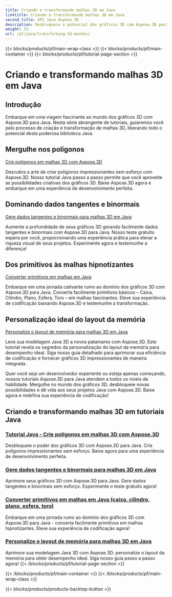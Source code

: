```yaml
---
title: Criando e transformando malhas 3D em Java
linktitle: Criando e transformando malhas 3D em Java
second_title: API Java Aspose.3D
description: Desbloqueie o potencial dos gráficos 3D com Aspose.3D para Java. Crie, transforme e otimize malhas sem esforço. Eleve sua experiência de codificação com nossos tutoriais.
weight: 31
url: /pt/java/transforming-3d-meshes/
---
```


{{< blocks/products/pf/main-wrap-class >}}
{{< blocks/products/pf/main-container >}}
{{< blocks/products/pf/tutorial-page-section >}}

# Criando e transformando malhas 3D em Java


## Introdução

Embarque em uma viagem fascinante ao mundo dos gráficos 3D com Aspose.3D para Java. Nesta série abrangente de tutoriais, guiaremos você pelo processo de criação e transformação de malhas 3D, liberando todo o potencial desta poderosa biblioteca Java.

## Mergulhe nos polígonos 
[Crie polígonos em malhas 3D com Aspose.3D](./create-polygons-in-meshes/)

Descubra a arte de criar polígonos impressionantes sem esforço com Aspose.3D. Nosso tutorial Java passo a passo permite que você aproveite as possibilidades criativas dos gráficos 3D. Baixe Aspose.3D agora e embarque em uma experiência de desenvolvimento perfeita.

## Dominando dados tangentes e binormais
[Gere dados tangentes e binormais para malhas 3D em Java](./generate-tangent-binormal-data/)

Aumente a profundidade de seus gráficos 3D gerando facilmente dados tangentes e binormais com Aspose.3D para Java. Nosso teste gratuito espera por você, proporcionando uma experiência prática para elevar a riqueza visual de seus projetos. Experimente agora e testemunhe a diferença!

## Dos primitivos às malhas hipnotizantes 
[Converter primitivos em malhas em Java](./convert-primitives-to-meshes/)

Embarque em uma jornada cativante rumo ao domínio dos gráficos 3D com Aspose.3D para Java. Converta facilmente primitivos básicos – Caixa, Cilindro, Plano, Esfera, Toro – em malhas fascinantes. Eleve sua experiência de codificação baixando Aspose.3D e testemunhe a transformação.

## Personalização ideal do layout da memória 
[Personalize o layout de memória para malhas 3D em Java](./customize-mesh-memory-layout/)

Leve sua modelagem Java 3D a novos patamares com Aspose.3D. Este tutorial revela os segredos da personalização do layout da memória para desempenho ideal. Siga nosso guia detalhado para aprimorar sua eficiência de codificação e fornecer gráficos 3D impressionantes de maneira integrada.

Quer você seja um desenvolvedor experiente ou esteja apenas começando, nossos tutoriais Aspose.3D para Java atendem a todos os níveis de habilidade. Mergulhe no mundo dos gráficos 3D, desbloqueie novas possibilidades e dê vida aos seus projetos Java com Aspose.3D. Baixe agora e redefina sua experiência de codificação!
## Criando e transformando malhas 3D em tutoriais Java
### [Tutorial Java - Crie polígonos em malhas 3D com Aspose.3D](./create-polygons-in-meshes/)
Desbloqueie o poder dos gráficos 3D com Aspose.3D para Java. Crie polígonos impressionantes sem esforço. Baixe agora para uma experiência de desenvolvimento perfeita.
### [Gere dados tangentes e binormais para malhas 3D em Java](./generate-tangent-binormal-data/)
Aprimore seus gráficos 3D com Aspose.3D para Java. Gere dados tangentes e binormais sem esforço. Experimente o teste gratuito agora!
### [Converter primitivos em malhas em Java (caixa, cilindro, plano, esfera, toro)](./convert-primitives-to-meshes/)
Embarque em uma jornada rumo ao domínio dos gráficos 3D com Aspose.3D para Java - converta facilmente primitivos em malhas hipnotizantes. Eleve sua experiência de codificação agora!
### [Personalize o layout de memória para malhas 3D em Java](./customize-mesh-memory-layout/)
Aprimore sua modelagem Java 3D com Aspose.3D: personalize o layout da memória para obter desempenho ideal. Siga nosso guia passo a passo agora!
{{< /blocks/products/pf/tutorial-page-section >}}

{{< /blocks/products/pf/main-container >}}
{{< /blocks/products/pf/main-wrap-class >}}

{{< blocks/products/products-backtop-button >}}
